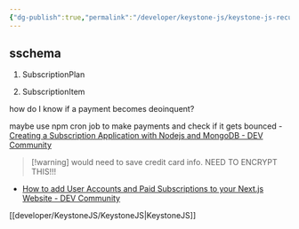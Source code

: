 ```yaml
---
{"dg-publish":true,"permalink":"/developer/keystone-js/keystone-js-recurring-payments-with-stripe/","dgPassFrontmatter":true}
---
```


## sschema

1. SubscriptionPlan

2. SubscriptionItem

how do I know if a payment becomes deoinquent? 

maybe use npm cron job to make payments and check if it gets bounced - [Creating a Subscription Application with Nodejs and MongoDB - DEV Community](https://dev.to/dev_tycodez/subscription-based-app-with-nodejs-express-and-mongodb-1k1)

> [!warning] would need to save credit card info. NEED TO ENCRYPT THIS!!!

- [How to add User Accounts and Paid Subscriptions to your Next.js Website - DEV Community](https://dev.to/ajones_codes/how-to-add-user-accounts-and-paid-subscriptions-to-your-nextjs-website-585e)


[[developer/KeystoneJS/KeystoneJS\|KeystoneJS]]